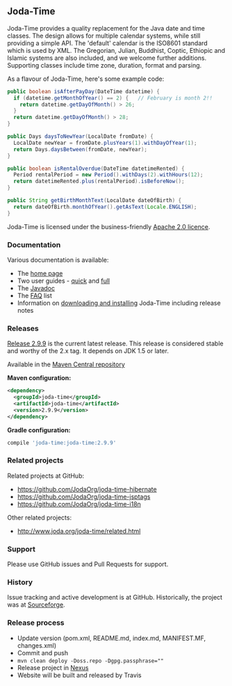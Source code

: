 Joda-Time
---------

Joda-Time provides a quality replacement for the Java date and time classes.
The design allows for multiple calendar systems, while still providing a simple API.
The 'default' calendar is the ISO8601 standard which is used by XML.
The Gregorian, Julian, Buddhist, Coptic, Ethiopic and Islamic systems are also included, and we welcome further additions.
Supporting classes include time zone, duration, format and parsing. 

As a flavour of Joda-Time, here's some example code:

```java
public boolean isAfterPayDay(DateTime datetime) {
  if (datetime.getMonthOfYear() == 2) {   // February is month 2!!
    return datetime.getDayOfMonth() > 26;
  }
  return datetime.getDayOfMonth() > 28;
}

public Days daysToNewYear(LocalDate fromDate) {
  LocalDate newYear = fromDate.plusYears(1).withDayOfYear(1);
  return Days.daysBetween(fromDate, newYear);
}

public boolean isRentalOverdue(DateTime datetimeRented) {
  Period rentalPeriod = new Period().withDays(2).withHours(12);
  return datetimeRented.plus(rentalPeriod).isBeforeNow();
}

public String getBirthMonthText(LocalDate dateOfBirth) {
  return dateOfBirth.monthOfYear().getAsText(Locale.ENGLISH);
}
```

Joda-Time is licensed under the business-friendly [Apache 2.0 licence](http://www.joda.org/joda-time/license.html).


### Documentation
Various documentation is available:

* The [home page](http://www.joda.org/joda-time/)
* Two user guides - [quick](http://www.joda.org/joda-time/quickstart.html) and [full](http://www.joda.org/joda-time/userguide.html)
* The [Javadoc](http://www.joda.org/joda-time/apidocs/index.html)
* The [FAQ](http://www.joda.org/joda-time/faq.html) list
* Information on [downloading and installing](http://www.joda.org/joda-time/installation.html) Joda-Time including release notes


### Releases
[Release 2.9.9](http://www.joda.org/joda-time/download.html) is the current latest release.
This release is considered stable and worthy of the 2.x tag.
It depends on JDK 1.5 or later.

Available in the [Maven Central repository](http://search.maven.org/#artifactdetails|joda-time|joda-time|2.9.9|jar)

**Maven configuration:**
```xml
<dependency>
  <groupId>joda-time</groupId>
  <artifactId>joda-time</artifactId>
  <version>2.9.9</version>
</dependency>
```

**Gradle configuration:**
```groovy
compile 'joda-time:joda-time:2.9.9'
```

### Related projects
Related projects at GitHub:
- https://github.com/JodaOrg/joda-time-hibernate
- https://github.com/JodaOrg/joda-time-jsptags
- https://github.com/JodaOrg/joda-time-i18n

Other related projects:
- http://www.joda.org/joda-time/related.html


### Support
Please use GitHub issues and Pull Requests for support.


### History
Issue tracking and active development is at GitHub.
Historically, the project was at [Sourceforge](https://sourceforge.net/projects/joda-time/).


### Release process

* Update version (pom.xml, README.md, index.md, MANIFEST.MF, changes.xml)
* Commit and push
* `mvn clean deploy -Doss.repo -Dgpg.passphrase=""`
* Release project in [Nexus](https://oss.sonatype.org)
* Website will be built and released by Travis
